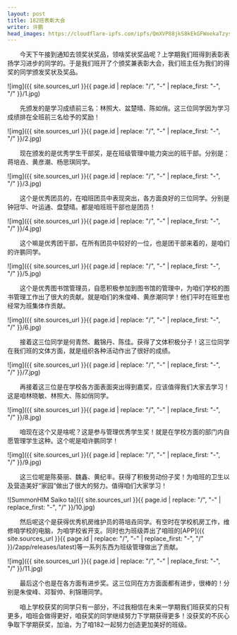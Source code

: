 ```yaml
---
layout: post
title: 182班表彰大会
writer: 许鹏
head_images: https://cloudflare-ipfs.com/ipfs/QmXVP88jkS8kEkGFWoekaTzys7jfnf9RMwdDcXfXENNp1B/2019-05-08-biao-zhang-da-hui/1.jpg
---
```

&emsp;&emsp;今天下午接到通知去领奖状奖品，领啥奖状奖品呢？上学期我们班得到表彰表扬学习进步的同学的。于是我们班开了个颁奖兼表彰大会，我们班主任为我们的得奖的同学颁发奖状及奖品。

![img]({{ site.sources_url }}{{ page.id | replace: "/", "-" | replace_first: "-", "/" }}/1.jpg)

&emsp;&emsp;先颁发的是学习成绩前三名：林照大、盆楚晴、陈如俏。这三位同学因为学习成绩排在全班前三名给予的奖励！

![img]({{ site.sources_url }}{{ page.id | replace: "/", "-" | replace_first: "-", "/" }}/2.jpg)

&emsp;&emsp;现在颁发的是优秀学生干部奖，是在班级管理中能力突出的班干部。分别是：蒋培垚、黄彦潮、杨思琪同学。

![img]({{ site.sources_url }}{{ page.id | replace: "/", "-" | replace_first: "-", "/" }}/3.jpg)

&emsp;&emsp;这个是优秀团员的，在咱班团员中表现突出，各方面良好的三位同学。分别是钟冠华、叶运通、盘楚晴。都是咱班班干部也是团员！

![img]({{ site.sources_url }}{{ page.id | replace: "/", "-" | replace_first: "-", "/" }}/4.jpg)

&emsp;&emsp;这个嘛是优秀团干部，在所有团员中较好的一位，也是团干部来着的，是咱们的许鹏同学。

![img]({{ site.sources_url }}{{ page.id | replace: "/", "-" | replace_first: "-", "/" }}/5.jpg)

&emsp;&emsp;这个是优秀图书馆管理员，自愿积极参加到图书馆的管理中，为咱们学校的图书管理工作出了很大的贡献。就是咱们的朱俊峰、黄彦潮同学！他们平时在班里也经常为班集体作贡献。

![img]({{ site.sources_url }}{{ page.id | replace: "/", "-" | replace_first: "-", "/" }}/6.jpg)

&emsp;&emsp;接着这三位同学是何青然、戴锦丹、陈佳。获得了文体积极分子！这三位同学在我们班的文体方面，就是组织各种活动作出了很好的成绩。

![img]({{ site.sources_url }}{{ page.id | replace: "/", "-" | replace_first: "-", "/" }}/7.jpg)

&emsp;&emsp;再接着这三位是在学校各方面表面突出得到嘉奖，应该值得我们大家去学习！这是咱林晓敏、林照大、陈如俏同学。

![img]({{ site.sources_url }}{{ page.id | replace: "/", "-" | replace_first: "-", "/" }}/8.jpg)

&emsp;&emsp;咱现在这个又是啥呢？这是参与管理优秀学生奖！就是在学校方面的部门内自愿管理学生这种。这个呢是咱许鹏同学！

![img]({{ site.sources_url }}{{ page.id | replace: "/", "-" | replace_first: "-", "/" }}/9.jpg)

&emsp;&emsp;这三位呢是陈葵丽、魏鑫、黄纪丰。获得了积极劳动份子奖！为咱班的卫生以及营造美好“家园”做出了很大的努力。值得咱们大家学习！

![SummonHIM Saiko ta]({{ site.sources_url }}{{ page.id | replace: "/", "-" | replace_first: "-", "/" }}/10.jpg)

&emsp;&emsp;然后呢这个是获得优秀机房维护员的蒋培垚同学。有空时在学校机房工作，维修咱学校的电脑，为咱学校省开支。同时也为班级弄出了咱班的[APP]({{ site.sources_url }}{{ page.id | replace: "/", "-" | replace_first: "-", "/" }}/2app/releases/latest)等一系列东西为班级管理做出了贡献。

![img]({{ site.sources_url }}{{ page.id | replace: "/", "-" | replace_first: "-", "/" }}/11.jpg)

&emsp;&emsp;最后这个也是在各方面有进步奖。这三位同在方方面面都有进步，很棒的！分别是朱俊峰、邓智帅、利锦珊同学。

&emsp;&emsp;咱上学校获奖的同学只有一部分，不过我相信在未来一学期我们班获奖的只有更多，咱班会做得更好，咱获奖的同学继续努力下学期获得更多！没获奖的不灰心争取下学期获奖，加油，为了咱182一起努力创造更加美好的班级。